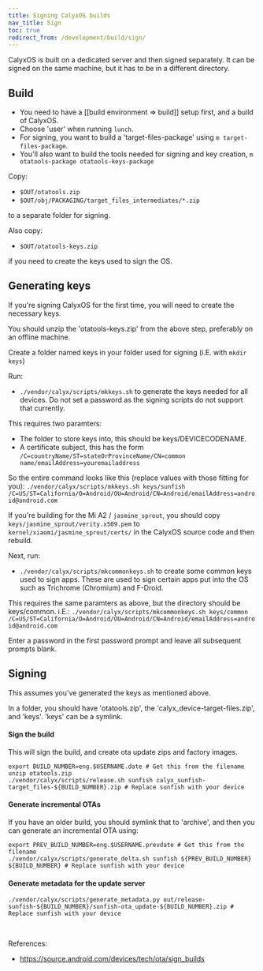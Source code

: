 ```yaml
---
title: Signing CalyxOS builds
nav_title: Sign
toc: true
redirect_from: /development/build/sign/
---
```


CalyxOS is built on a dedicated server and then signed separately. It can be signed on the same machine, but it has to be in a different directory.

## Build

* You need to have a [[build environment => build]] setup first, and a build of CalyxOS.
* Choose 'user' when running `lunch`.
* For signing, you want to build a 'target-files-package' using `m target-files-package`.
* You'll also want to build the tools needed for signing and key creation, `m otatools-package otatools-keys-package`

Copy:
* `$OUT/otatools.zip`
* `$OUT/obj/PACKAGING/target_files_intermediates/*.zip`

to a separate folder for signing.

Also copy:
* `$OUT/otatools-keys.zip`

if you need to create the keys used to sign the OS.

## Generating keys

If you're signing CalyxOS for the first time, you will need to create the necessary keys.

You should unzip the 'otatools-keys.zip' from the above step, preferably on an offline machine.

Create a folder named keys in your folder used for signing (i.E. with `mkdir keys`)

Run:
* `./vendor/calyx/scripts/mkkeys.sh` to generate the keys needed for all devices. Do not set a password as the signing scripts do not support that currently.

This requires two paramters:
* The folder to store keys into, this should be keys/DEVICECODENAME.
* A certificate subject, this has the form `/C=countryName/ST=stateOrProvinceName/CN=common name/emailAddress=youremailaddress`

So the entire command looks like this (replace values with those fitting for you):
`./vendor/calyx/scripts/mkkeys.sh keys/sunfish /C=US/ST=California/O=Android/OU=Android/CN=Android/emailAddress=android@android.com`

If you're building for the Mi A2 / `jasmine_sprout`, you should copy `keys/jasmine_sprout/verity.x509.pem` to `kernel/xiaomi/jasmine_sprout/certs/` in the CalyxOS source code and then rebuild.

Next, run:
* `./vendor/calyx/scripts/mkcommonkeys.sh` to create some common keys used to sign apps. These are used to sign certain apps put into the OS such as Trichrome (Chromium) and F-Droid.

This requires the same paramters as above, but the directory should be keys/common. i.E.:
`./vendor/calyx/scripts/mkcommonkeys.sh keys/common /C=US/ST=California/O=Android/OU=Android/CN=Android/emailAddress=android@android.com`

Enter a password in the first password prompt and leave all subsequent prompts blank.

## Signing

This assumes you've generated the keys as mentioned above.

In a folder, you should have 'otatools.zip', the 'calyx_device-target-files.zip', and 'keys'. 'keys' can be a symlink.

#### Sign the build
This will sign the build, and create ota update zips and factory images.

```shell
export BUILD_NUMBER=eng.$USERNAME.date # Get this from the filename
unzip otatools.zip
./vendor/calyx/scripts/release.sh sunfish calyx_sunfish-target_files-${BUILD_NUMBER}.zip # Replace sunfish with your device
```

#### Generate incremental OTAs
If you have an older build, you should symlink that to 'archive', and then you can generate an incremental OTA using:

```shell
export PREV_BUILD_NUMBER=eng.$USERNAME.prevdate # Get this from the filename
./vendor/calyx/scripts/generate_delta.sh sunfish ${PREV_BUILD_NUMBER} ${BUILD_NUMBER} # Replace sunfish with your device
```

#### Generate metadata for the update server

```shell
./vendor/calyx/scripts/generate_metadata.py out/release-sunfish-${BUILD_NUMBER}/sunfish-ota_update-${BUILD_NUMBER}.zip # Replace sunfish with your device
```

<br />

References:
* <https://source.android.com/devices/tech/ota/sign_builds>
